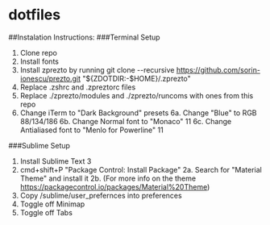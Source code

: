# dotfiles

##Instalation Instructions:
###Terminal Setup
1. Clone repo
2. Install fonts
3. Install zprezto by running git clone --recursive https://github.com/sorin-ionescu/prezto.git "${ZDOTDIR:-$HOME}/.zprezto"
4. Replace .zshrc and .zpreztorc files
5. Replace ./zprezto/modules and ./zprezto/runcoms with ones from this repo
6. Change iTerm to "Dark Background" presets
	6a. Change "Blue" to RGB 88/134/186
	6b. Change Normal font to "Monaco" 11
	6c. Change Antialiased font to "Menlo for Powerline" 11

###Sublime Setup
1. Install Sublime Text 3
2. cmd+shift+P "Package Control: Install Package"
	2a. Search for "Material Theme" and install it
	2b. (For more info on the theme https://packagecontrol.io/packages/Material%20Theme)
3. Copy /sublime/user_prefernces into preferences
4. Toggle off Minimap
5. Toggle off Tabs